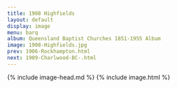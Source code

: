 ```yaml
---
title: 1908 Highfields
layout: default
display: image
menu: barq
album: Queensland Baptist Churches 1851-1955 Album
image: 1908-Highfields.jpg
prev: 1906-Rockhampton.html
next: 1909-Charlwood-BC-.html
---
```

{% include image-head.md %}
{% include image.html %}